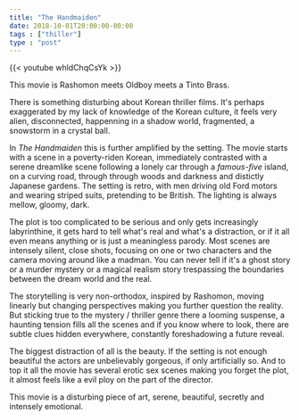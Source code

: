 ```yaml
---
title: "The Handmaiden"
date: 2018-10-01T20:00:00-00:00
tags : ["thiller"]
type : "post"
---
```


{{< youtube whldChqCsYk >}}

This movie is Rashomon meets Oldboy meets a Tinto Brass.

There is something disturbing about Korean thriller films. 
It's perhaps exaggerated by my lack of knowledge of the Korean culture, it feels very alien, disconnected, happenning in a shadow world, fragmented, a snowstorm in a crystal ball. 

In *The Handmaiden* this is further amplified by the setting.
The movie starts with a scene in a poverty-riden Korean, immediately contrasted with a serene dreamlike scene following a lonely car through a *famous-five* island, on a curving road, through through woods and darkness and distictly Japanese gardens. 
The setting is retro, with men driving old Ford motors and wearing striped suits, pretending to be British. 
The lighting is always mellow, gloomy, dark. 

The plot is too complicated to be serious and only gets increasingly labyrinthine, it gets hard to tell what's real and what's a distraction, or if it all even means anything or is just a meaningless parody. Most scenes are intensely silent, close shots, focusing on one or two characters and the camera moving around like a madman.
You can never tell if it's a ghost story or a murder mystery or a magical realism story trespassing the boundaries between the dream world and the real. 

The storytelling is very non-orthodox, inspired by Rashomon, moving linearly but changing perspectives making you further question the reality. But sticking true to the mystery / thriller genre there a looming suspense, a haunting tension fills all the scenes and if you know where to look, there are subtle clues hidden everywhere, constantly foreshadowing a future reveal. 

The biggest distraction of all is the beauty. 
If the setting is not enough beautiful the actors are unbelievably gorgeous, if only artificially so. 
And to top it all the movie has several erotic sex scenes making you forget the plot, it almost feels like a evil ploy on the part of the director.

This movie is a disturbing piece of art, serene, beautiful, secretly and intensely emotional.

